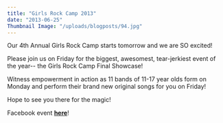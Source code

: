 ```yaml
---
title: "Girls Rock Camp 2013"
date: "2013-06-25"
Thumbnail Image: "/uploads/blogposts/94.jpg"
---
```


Our 4th Annual Girls Rock Camp starts tomorrow and we are SO excited!

Please join us on Friday for the biggest, awesomest, tear-jerkiest event of the year-- the Girls Rock Camp Final Showcase!

Witness empowerment in action as 11 bands of 11-17 year olds form on Monday and perform their brand new original songs for you on Friday!

Hope to see you there for the magic!

Facebook event [**here**](https://www.facebook.com/events/523563714377235/)!

